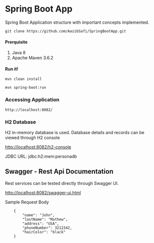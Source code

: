 # Spring Boot App
Spring Boot Application structure with important concepts implemented.

```
git clone https://github.com/AazibSafi/SpringBootApp.git
```

#### Prerquisite
1. Java 8
2. Apache Maven 3.6.2


#### Run it!
```
mvn clean install
```
```
mvn spring-boot:run
```

### Accessing Application
```
http://localhost:8082/
```

### H2 Database
H2 in-memory database is used. Database details and records can be viewed through H2 console

[http://localhost:8082/h2-console](http://localhost:8082/h2-console)

JDBC URL:  jdbc:h2:mem:personadb


## Swagger - Rest Api Documentation
Rest services can be tested directly through Swagger UI.

[http://localhost:8082/swagger-ui.html](http://localhost:8082/swagger-ui.html)


Sample Request Body

        {
        	"name": "John",
        	"lastName": "Mathew",
        	"address": "USA",
        	"phoneNumber": 3212342,
        	"hairColor": "black"
        }